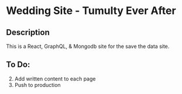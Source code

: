 # Wedding Site - Tumulty Ever After

## Description

This is a React, GraphQL, & Mongodb site for the save the data site.

## To Do:

2. Add written content to each page
3. Push to production 



